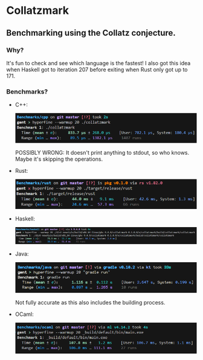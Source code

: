 # Collatzmark

## Benchmarking using the Collatz conjecture.

### Why?

It's fun to check and see which language is the fastest! I also got
this idea when Haskell got to iteration 207 before exiting when Rust
only got up to 171.

### Benchmarks?

- C++:
  
  ![Time (mean ± σ):     833.7 µs ± 268.0 µs](./assets/cpp.png)
  
  POSSIBLY WRONG: It doesn't print anything to stdout, so who knows. Maybe it's skipping the operations.
- Rust:
  
  ![Time (mean ± σ):      44.0 ms ±   9.1 ms](./assets/rust.png)
- Haskell:
  
  ![Time (mean ± σ):      75.5 ms ±  11.7 ms](./assets/haskell.png)
- Java:
  
  ![Time (mean ± σ):      1.096 s ±  0.056 s](./assets/java.png)
  
  Not fully accurate as this also includes the building process.
- OCaml:
  
  ![Time (mean ± σ):     107.8 ms ±   1.2 ms](./assets/ocaml.png)